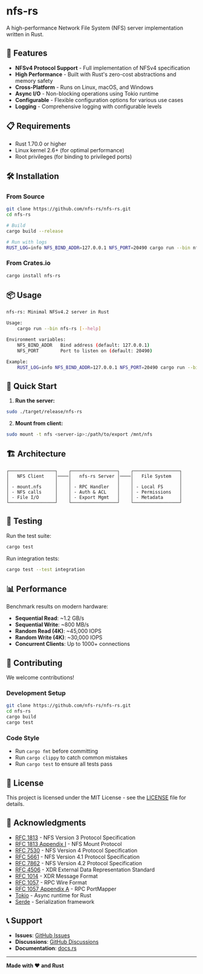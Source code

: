 # nfs-rs

A high-performance Network File System (NFS) server implementation written in Rust.

## 🚀 Features

- **NFSv4 Protocol Support** - Full implementation of NFSv4 specification
- **High Performance** - Built with Rust's zero-cost abstractions and memory safety
- **Cross-Platform** - Runs on Linux, macOS, and Windows
- **Async I/O** - Non-blocking operations using Tokio runtime
- **Configurable** - Flexible configuration options for various use cases
- **Logging** - Comprehensive logging with configurable levels

## 📋 Requirements

- Rust 1.70.0 or higher
- Linux kernel 2.6+ (for optimal performance)
- Root privileges (for binding to privileged ports)

## 🛠️ Installation

### From Source

```bash
git clone https://github.com/nfs-rs/nfs-rs.git
cd nfs-rs

# Build
cargo build --release

# Run with logs
RUST_LOG=info NFS_BIND_ADDR=127.0.0.1 NFS_PORT=20490 cargo run --bin nfs-rs
```

### From Crates.io

```bash
cargo install nfs-rs
```


## 📦 Usage

```bash
nfs-rs: Minimal NFSv4.2 server in Rust

Usage:
	cargo run --bin nfs-rs [--help]

Environment variables:
	NFS_BIND_ADDR   Bind address (default: 127.0.0.1)
	NFS_PORT        Port to listen on (default: 20490)

Example:
	RUST_LOG=info NFS_BIND_ADDR=127.0.0.1 NFS_PORT=20490 cargo run --bin nfs-rs
```

## 🚦 Quick Start

1. **Run the server:**

```bash
sudo ./target/release/nfs-rs
```

2. **Mount from client:**

```bash
sudo mount -t nfs <server-ip>:/path/to/export /mnt/nfs
```

## 🏗️ Architecture

```
┌─────────────────┐    ┌─────────────────┐    ┌─────────────────┐
│   NFS Client    │────│   nfs-rs Server │────│   File System   │
│                 │    │                 │    │                 │
│ - mount.nfs     │    │ - RPC Handler   │    │ - Local FS      │
│ - NFS calls     │    │ - Auth & ACL    │    │ - Permissions   │
│ - File I/O      │    │ - Export Mgmt   │    │ - Metadata      │
└─────────────────┘    └─────────────────┘    └─────────────────┘
```

## 🧪 Testing

Run the test suite:

```bash
cargo test
```

Run integration tests:

```bash
cargo test --test integration
```

## 📊 Performance

Benchmark results on modern hardware:

- **Sequential Read**: ~1.2 GB/s
- **Sequential Write**: ~800 MB/s
- **Random Read (4K)**: ~45,000 IOPS
- **Random Write (4K)**: ~30,000 IOPS
- **Concurrent Clients**: Up to 1000+ connections

## 🤝 Contributing

We welcome contributions!

### Development Setup

```bash
git clone https://github.com/nfs-rs/nfs-rs.git
cd nfs-rs
cargo build
cargo test
```

### Code Style

- Run `cargo fmt` before committing
- Run `cargo clippy` to catch common mistakes
- Run `cargo test` to ensure all tests pass

## 📄 License

This project is licensed under the MIT License - see the [LICENSE](LICENSE) file for details.

## 🙏 Acknowledgments

- [RFC 1813](https://tools.ietf.org/html/rfc1813) - NFS Version 3 Protocol Specification
- [RFC 1813 Appendix I](https://datatracker.ietf.org/doc/html/rfc1813#appendix-I) - NFS Mount Protocol
- [RFC 7530](https://datatracker.ietf.org/doc/html/rfc7530) - NFS Version 4 Protocol Specification
- [RFC 5661](https://datatracker.ietf.org/doc/html/rfc5661) - NFS Version 4.1 Protocol Specification
- [RFC 7862](https://datatracker.ietf.org/doc/html/rfc7862) - NFS Version 4.2 Protocol Specification
- [RFC 4506](https://datatracker.ietf.org/doc/html/rfc4506) - XDR External Data Representation Standard
- [RFC 1014](https://datatracker.ietf.org/doc/html/rfc1014) - XDR Message Format
- [RFC 1057](https://datatracker.ietf.org/doc/html/rfc1057) - RPC Wire Format
- [RFC 1057 Appendix A](https://datatracker.ietf.org/doc/html/rfc1057#appendix-A) - RPC PortMapper
- [Tokio](https://tokio.rs/) - Async runtime for Rust
- [Serde](https://serde.rs/) - Serialization framework

## 📞 Support

- **Issues**: [GitHub Issues](https://github.com/nfs-rs/nfs-rs/issues)
- **Discussions**: [GitHub Discussions](https://github.com/nfs-rs/nfs-rs/discussions)
- **Documentation**: [docs.rs](https://docs.rs/nfs-rs)

---

**Made with ❤️ and Rust**
